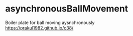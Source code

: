 # asynchronousBallMovement
Boiler plate for ball moving aysnchronously
https://prakul1982.github.io/c38/
